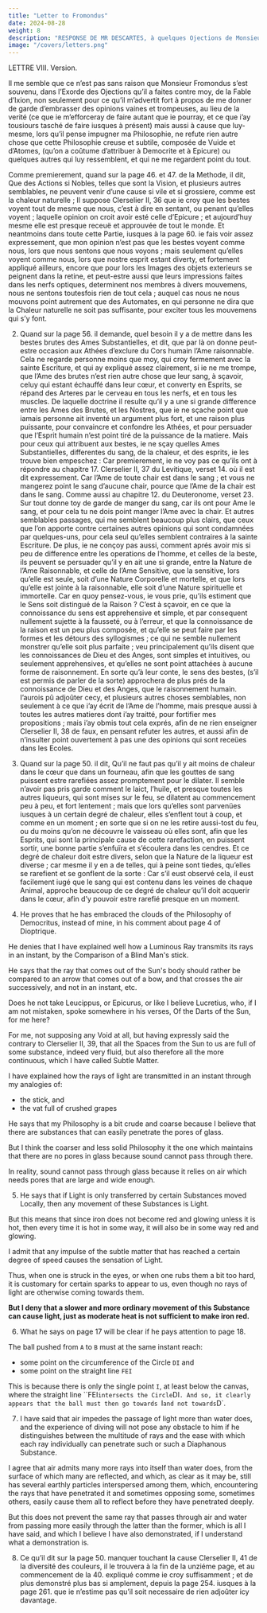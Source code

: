 ```yaml
---
title: "Letter to Fromondus"
date: 2024-08-28
weight: 8
description: "RESPONSE DE MR DESCARTES, à quelques Ojections de Monsieur Fromondus ; Contre sa Methode, sa Dioptrique, et ses Meteores."
image: "/covers/letters.png"
---
```



LETTRE VIII. Version.

Il me semble que ce n’est pas sans raison que Monsieur Fromondus s’est souvenu, dans l’Exorde des Ojections qu’il a faites contre moy, de la Fable d’Ixion, non seulement pour ce qu’il m’advertit fort à propos de me donner de garde d’embrasser des opinions vaines et trompeuses, au lieu de la verité (ce que ie m’efforceray de faire autant que ie pourray, et ce que i’ay tousiours tasché de faire iusques à présent) mais aussi à cause que luy-mesme, lors qu’il pense impugner ma Philosophie, ne refute rien autre chose que cette Philosophie creuse et subtile, composée de Vuide et d’Atomes, (qu’on a coûtume d’attribuer à Democrite et à Epicure) ou quelques autres qui luy ressemblent, et qui ne me regardent point du tout.

Comme premierement, quand sur la page 46. et 47. de la Methode, il dit, Que des Actions si Nobles, telles que sont la Vision, et plusieurs autres semblables, ne peuvent venir d’une cause si vile et si grossiere, comme est la chaleur naturelle ; Il suppose Clerselier II, 36 que ie croy que les bestes voyent tout de mesme que nous, c’est à dire en sentant, ou penant qu’elles voyent ; laquelle opinion on croit avoir esté celle d’Epicure ; et aujourd’huy mesme elle est presque receuë et approuvée de tout le monde. Et neantmoins dans toute cette Partie, iusques à la page 60. ie fais voir assez expressement, que mon opinion n’est pas que les bestes voyent comme nous, lors que nous sentons que nous voyons ; mais seulement qu’elles voyent comme nous, lors que nostre esprit estant diverty, et fortement appliqué ailleurs, encore que pour lors les Images des objets exterieurs se peignent dans la retine, et peut-estre aussi que leurs impressions faites dans les nerfs optiques, determinent nos membres à divers mouvemens, nous ne sentons toutesfois rien de tout cela ; auquel cas nous ne nous mouvons point autrement que des Automates, en qui personne ne dira que la Chaleur naturelle ne soit pas suffisante, pour exciter tous les mouvemens qui s’y font.

2. Quand sur la page 56. il demande, quel besoin il y a de mettre dans les bestes brutes des Ames Substantielles, et dit, que par là on donne peut-estre occasion aux Athées d’exclure du Cors humain l’Ame raisonnable. Cela ne regarde personne moins que moy, qui croy fermement avec la sainte Escriture, et qui ay expliqué assez clairement, si ie ne me trompe, que l’Ame des brutes n’est rien autre chose que leur sang, à sçavoir, celuy qui estant échauffé dans leur cœur, et converty en Esprits, se répand des Arteres par le cerveau en tous les nerfs, et en tous les muscles. De laquelle doctrine il resulte qu’il y a une si grande difference entre les Ames des Brutes, et les Nostres, que ie ne sçache point que iamais personne ait inventé un argument plus fort, et une raison plus puissante, pour convaincre et confondre les Athées, et pour persuader que l’Esprit humain n’est point tiré de la puissance de la matiere. Mais pour ceux qui attribuent aux bestes, ie ne sçay quelles Ames Substantielles, differentes du sang, de la chaleur, et des esprits, ie les trouve bien empeschez : Car premierement, ie ne voy pas ce qu’ils ont à répondre au chapitre 17. Clerselier II, 37 du Levitique, verset 14. où il est dit expressement. Car l’Ame de toute chair est dans le sang ; et vous ne mangerez point le sang d’aucune chair, pource que l’Ame de la chair est dans le sang. Comme aussi au chapitre 12. du Deuteronome, verset 23. Sur tout donne toy de garde de manger du sang, car ils ont pour Ame le sang, et pour cela tu ne dois point manger l’Ame avec la chair. Et autres semblables passages, qui me semblent beaucoup plus clairs, que ceux que l’on apporte contre certaines autres opinions qui sont condamnées par quelques-uns, pour cela seul qu’elles semblent contraires à la sainte Escriture. De plus, ie ne conçoy pas aussi, comment aprés avoir mis si peu de difference entre les operations de l’homme, et celles de la beste, ils peuvent se persuader qu’il y en ait une si grande, entre la Nature de l’Ame Raisonnable, et celle de l’Ame Sensitive, que la sensitive, lors qu’elle est seule, soit d’une Nature Corporelle et mortelle, et que lors qu’elle est jointe à la raisonnable, elle soit d’une Nature spirituelle et immortelle. Car en quoy pensez-vous, ie vous prie, qu’ils estiment que le Sens soit distingué de la Raison ? C’est à sçavoir, en ce que la connoissance du sens est apprehensive et simple, et par consequent nullement sujette à la fausseté, ou à l’erreur, et que la connoissance de la raison est un peu plus composée, et qu’elle se peut faire par les formes et les détours des syllogismes ; ce qui ne semble nullement monstrer qu’elle soit plus parfaite ; veu principalement qu’ils disent que les connoissances de Dieu et des Anges, sont simples et intuitives, ou seulement apprehensives, et qu’elles ne sont point attachées à aucune forme de raisonnement. En sorte qu’à leur conte, le sens des bestes, (s’il est permis de parler de la sorte) approchera de plus prés de la connoissance de Dieu et des Anges, que le raisonnement humain. I’aurois pû adjoûter cecy, et plusieurs autres choses semblables, non seulement à ce que i’ay écrit de l’Ame de l’homme, mais presque aussi à toutes les autres matieres dont i’ay traitté, pour fortifier mes propositions ; mais i’ay obmis tout cela exprés, afin de ne rien enseigner Clerselier II, 38 de faux, en pensant refuter les autres, et aussi afin de n’insulter point ouvertement à pas une des opinions qui sont receües dans les Ecoles.

3. Quand sur la page 50. il dit, Qu’il ne faut pas qu’il y ait moins de chaleur dans le cœur que dans un fourneau, afin que les gouttes de sang puissent estre rarefiées assez promptement pour le dilater. Il semble n’avoir pas pris garde comment le laict, l’huile, et presque toutes les autres liqueurs, qui sont mises sur le feu, se dilatent au commencement peu à peu, et fort lentement ; mais que lors qu’elles sont parvenües iusques à un certain degré de chaleur, elles s’enflent tout à coup, et comme en un moment ; en sorte que si on ne les retire aussi-tost du feu, ou du moins qu’on ne découvre le vaisseau où elles sont, afin que les Esprits, qui sont la principale cause de cette rarefaction, en puissent sortir, une bonne partie s’enfuïra et s’écoulera dans les cendres. Et ce degré de chaleur doit estre divers, selon que la Nature de la liqueur est diverse ; car mesme il y en a de telles, qui à peine sont tiedes, qu’elles se rarefient et se gonflent de la sorte : Car s’il eust observé cela, il eust facilement iugé que le sang qui est contenu dans les veines de chaque Animal, approche beaucoup de ce degré de chaleur qu’il doit acquerir dans le cœur, afin d’y pouvoir estre rarefié presque en un moment.


<!-- Translate to English: 4. Mais il n’y a point de lieu où il monstre plus manifestement, qu’il a embrassé les nuages de la Philosophie de Democrite, au lieu de la Iunon de la mienne, que dans l’observation qu’il a faite sur la page 4. de la Dioptrique, où il nie que i’aye bien expliqué comment un Cors Lumineux transmet ses rayons en un instant, par la Comparaison du baston d’un Aveugle ; Pource , dit-il, que le rayon qui sort du Cors du Soleil, doit plûtost estre comparé à une fléche qui sort d’un arc, et qui traverse l’air successivement, et non pas en un instant, que etc. Ne prend-il pas icy pour moy Leucippus, ou Epicure, ou comme ie croy Lucrece, qui, si ie ne me trompe, a parlé en quelque endroit de ses vers, Des Dars du Soleil. Car pour moy, ne supposant point du tout de Vuide, mais ayant au Clerselier II, 39 contraire expressement dit, que tous les Espaces depuis le Soleil iusques à nous, sont pleins de quelque Cors, à la verité tres-fluide, mais aussi pour cela mesme d’autant plus continu, que i’ay appellé Matiere Subtile ; ie ne voy pas ce que l’on peut objecter contre mes comparaisons, tant celle du baston, que celle de la cuve pleine de raisins foulez, par lesquelles i’ay expliqué comment les rayons de la lumiere se transmettent en un instant. Et s’il dit que ma Philosophie est un peu rude et grossiere, de ce que ie croy qu’il y a des Cors qui peuvent facilement penetrer les pores du verre, il me doit pardonner, si ie répons que i’estime cette Philosophie là beaucoup plus grossiere, et toutesfois moins solide, qui soûtient qu’il n’y a point de pores dans le verre, à cause que le son n’y trouve point de passage ; car nous voyons que le son mesme, s’il n’est tout à fait osté par des tapisseries mises au devant, du moins est-il beaucoup diminué, et comme étouffé : ce qui suffit pour faire concevoir que le son est de telle Nature, qu’il ne peut passer facilement par toutes sortes d’ouvertures, mais seulement par celles qui sont assez grandes et larges. Car puis qu’il n’est autre chose qu’un mouvement de l’air, ou du moins puis qu’il en dépend, personne ne doit trouver étrange, s’il ne peut passer par les ouvertures par où le vent, ou bien le Cors de l’air tout entier ne peut penetrer. -->


4. He proves that he has embraced the clouds of the Philosophy of Democritus, instead of mine, in his comment about page 4 of Dioptrique.

He denies that I have explained well how a Luminous Ray transmits its rays in an instant, by the Comparison of a Blind Man's stick. 

He says that the ray that comes out of the Sun's body should rather be compared to an arrow that comes out of a bow, and that crosses the air successively, and not in an instant, etc. 

Does he not take Leucippus, or Epicurus, or like I believe Lucretius, who, if I am not mistaken, spoke somewhere in his verses, Of the Darts of the Sun, for me here? 

For me, not supposing any Void at all, but having expressly said the contrary to Clerselier II, 39, that all the Spaces from the Sun to us are full of some substance, indeed very fluid, but also therefore all the more continuous, which I have called Subtle Matter.


I have explained how the rays of light are transmitted in an instant through my analogies of:
- the stick, and
- the vat full of crushed grapes

He says that my Philosophy is a bit crude and coarse because I believe that there are substances that can easily penetrate the pores of glass.

But I think the coarser and less solid Philosophy it the one which maintains that there are no pores in glass because sound cannot pass through there.

In reality, sound cannot pass through glass because it relies on air which needs pores that are large and wide enough. 

<!-- We see that sound itself, if it is not completely blocked by tapestries placed in front, is at least greatly diminished, and as if muffled. 

This means that sound cannot easily pass through all kinds of openings, but only through those that are large and wide enough.

If sound were just a movement of the air, or at least depends on it, no one should find it strange if it cannot pass through openings through which the wind, or even the whole substance of the air, cannot penetrate. -->


<!-- 5. Il m’objecte aussi en ce mesme endroit, Que si la Lumiere ne se transfere que par certains Cors mûs Localement, donc tout mouvement de ces Cors est Lumiere. Laquelle consequence me semble estre la mesme, que s’il disoit, Puis que le fer ne devient point rouge et embrazé, qu’il ne soit chaud, donc toutes les fois qu’il sera chaud en quelque façon, il sera aussi en quelque façon rouge et embrazé. Car i’avoüe bien que toute impulsion de la matiere subtile, qui est parvenuë à un certain degré de vitesse, cause le sentiment de la Lumiere ; et c’est ainsi que lors qu’on est frappé aux yeux, ou qu’on se les frotte un peu fort, il a coûtume de nous paroistre certaines étincelles, quoy que d’ailleurs il ne vienne vers eux aucuns Clerselier II, 40 rayons de lumiere. Mais ie nie qu’un mouvement plus lent et ordinaire de cette Matiere, puisse causer de la lumiere, tout de mesme qu’une chaleur moderée ne suffit pas pour rendre un fer rouge. Et pour ce qui est des Especes intentionelles, dont il touche icy quelque mot, s’il entend qu’un Aveugle en a aussi besoin pour sentir les objets exterieurs par l’entremise de son baston, ie le veux bien ; car c’est ainsi que ie dis qu’il en faut pour la vision.

6. Ce qu’il dit sur la page 17. n’estre pas demonstré assez clairement luy paroistra, comme i’espere, tres evident, s’il prend garde à ce qui suit dans la page 18. à sçavoir que la bale qui est poussée d’A vers B, doit au mesme instant parvenir à quelque point de la Circonference du Cercle DI, et à quelque point de la ligne droite FEI : Car n’y ayant que le seul point I, du moins au dessous de la toile, dans lequel la ligne droite FEI, coupe le Cercle DI, il paroist manifestement que la bale doit alors aller vers I, et non pas vers D.

7. Il concevra aussi en quel sens i’ay dit que l’air empesche plus le passage de la lumiere, que ne fait l’eau, et l’experience des plongeons ne luy apportera aucun obstacle, s’il met distinction entre la multitude des rayons, et la facilité que chaque rayon a separement, de penetrer tel ou tel Cors Diaphane. Car ie demeure d’accord que l’air admet en soy beaucoup plus de rayons que non pas l’eau, de la superficie de laquelle il en rejallit beaucoup, et qui pour claire qu’elle soit, ne laisse pas d’avoir plusieurs particules terrestres entremelées parmy, lesquelles rencontrans les rayons qui l’ont penetrée, et s’opposans tantost aux uns, tantost aux autres, il arrive aisement qu’elles les font tous refléchir avant qu’ils l’ayent penetrée fort avant. Mais cela n’empesche pas que le mesme rayon qui passe au travers de l’air et de l’eau, ne passe plus facilement par celle-cy que par celuy-là, qui est tout ce que i’ay dit, et que ie pense avoir aussi demonstré, si i’entens bien ce que c’est qu’une demonstration.
 -->


5. He says that if Light is only transferred by certain Substances moved Locally, then any movement of these Substances is Light.

But this means that since iron does not become red and glowing unless it is hot, then every time it is hot in some way, it will also be in some way red and glowing. 

I admit that any impulse of the subtle matter that has reached a certain degree of speed causes the sensation of Light.

Thus, when one is struck in the eyes, or when one rubs them a bit too hard, it is customary for certain sparks to appear to us, even though no rays of light are otherwise coming towards them. 

**But I deny that a slower and more ordinary movement of this Substance can cause light, just as moderate heat is not sufficient to make iron red.** 

<!-- As for the intentional Species he mentions here, if he means that a Blind Man also needs them to feel external objects through the intermediary of his stick, I agree; for that is how I say it is necessary for vision. -->


6. What he says on page 17 will be clear if he pays attention to page 18. 

The ball pushed from `A` to `B` must at the same instant reach:
- some point on the circumference of the Circle `DI` and
- some point on the straight line `FEI`

This is because there is only the single point `I`, at least below the canvas, where the straight line ``FEI` intersects the Circle `DI`. And so, it clearly appears that the ball must then go towards `I` and not towards `D`.



7. I have said that air impedes the passage of light more than water does, and the experience of diving will not pose any obstacle to him if he distinguishes between the multitude of rays and the ease with which each ray individually can penetrate such or such a Diaphanous Substance. 

I agree that air admits many more rays into itself than water does, from the surface of which many are reflected, and which, as clear as it may be, still has several earthly particles interspersed among them, which, encountering the rays that have penetrated it and sometimes opposing some, sometimes others, easily cause them all to reflect before they have penetrated deeply.

But this does not prevent the same ray that passes through air and water from passing more easily through the latter than the former, which is all I have said, and which I believe I have also demonstrated, if I understand what a demonstration is.


8. Ce qu’il dit sur la page 50. manquer touchant la cause Clerselier II, 41 de la diversité des couleurs, il le trouvera à la fin de la unziéme page, et au commencement de la 40. expliqué comme ie croy suffisamment ; et de plus demonstré plus bas si amplement, depuis la page 254. iusques à la page 261. que ie n’estime pas qu’il soit necessaire de rien adjoûter icy davantage.


